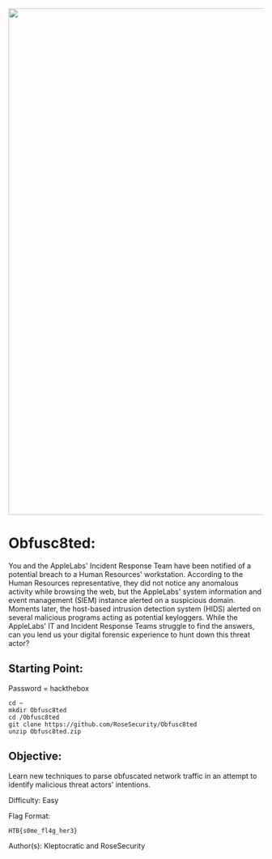 <img src="https://user-images.githubusercontent.com/72598486/143733814-fa1960d3-0366-4061-9912-51bfb91b1abc.png" width="1000">


# Obfusc8ted:

You and the AppleLabs' Incident Response Team have been notified of a potential breach to a Human Resources' workstation. According to the Human Resources representative, they did not notice any anomalous activity while browsing the web, but the AppleLabs' system information and event management (SIEM) instance alerted on a suspicious domain. Moments later, the host-based intrusion detection system (HIDS) alerted on several malicious programs acting as potential keyloggers. While the AppleLabs' IT and Incident Response Teams struggle to find the answers, can you lend us your digital forensic experience to hunt down this threat actor?

## Starting Point:

Password = hackthebox

```
cd ~
mkdir Obfusc8ted
cd /Obfusc8ted
git clone https://github.com/RoseSecurity/Obfusc8ted
unzip Obfusc8ted.zip
```

## Objective:

Learn new techniques to parse obfuscated network traffic in an attempt to identify malicious threat actors' intentions.

Difficulty: Easy

Flag Format:

```
HTB{s0me_fl4g_her3}
```

Author(s): Kleptocratic and RoseSecurity


